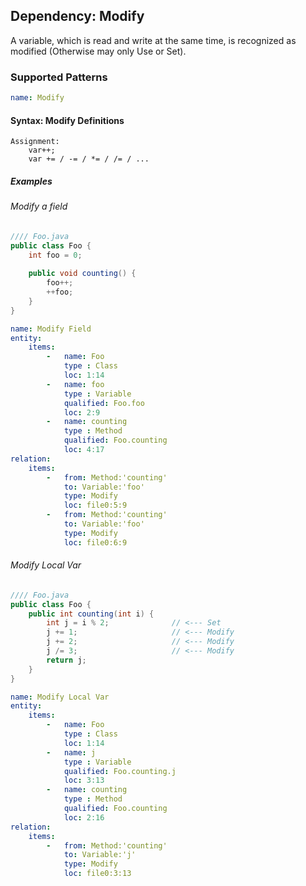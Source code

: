 ## Dependency: Modify

A variable, which is read and write at the same time, is recognized as modified (Otherwise may only Use or Set).

### Supported Patterns

```yaml
name: Modify
```

#### Syntax: Modify Definitions

```text
Assignment:
    var++;
    var += / -= / *= / /= / ...
```

##### Examples

###### Modify a field

```java
//// Foo.java
public class Foo {
    int foo = 0;
    
    public void counting() {
        foo++;
        ++foo;
    }
}
```

```yaml
name: Modify Field
entity:
    items:
        -   name: Foo
            type : Class
            loc: 1:14
        -   name: foo
            type : Variable
            qualified: Foo.foo
            loc: 2:9
        -   name: counting
            type : Method
            qualified: Foo.counting
            loc: 4:17
relation:
    items:
        -   from: Method:'counting'
            to: Variable:'foo'
            type: Modify
            loc: file0:5:9
        -   from: Method:'counting'
            to: Variable:'foo'
            type: Modify
            loc: file0:6:9
```

###### Modify Local Var

```java
//// Foo.java
public class Foo {
    public int counting(int i) {
        int j = i % 2;              // <--- Set
        j += 1;                     // <--- Modify
        j += 2;                     // <--- Modify
        j /= 3;                     // <--- Modify
        return j;
    }
}
```

```yaml
name: Modify Local Var
entity:
    items:
        -   name: Foo
            type : Class
            loc: 1:14
        -   name: j
            type : Variable
            qualified: Foo.counting.j
            loc: 3:13
        -   name: counting
            type : Method
            qualified: Foo.counting
            loc: 2:16
relation:
    items:
        -   from: Method:'counting'
            to: Variable:'j'
            type: Modify
            loc: file0:3:13
```
